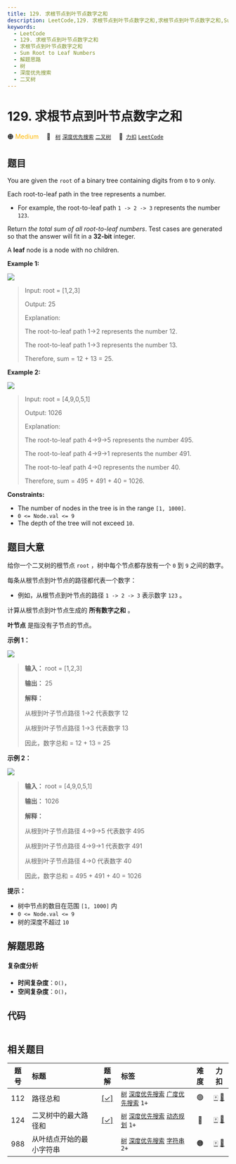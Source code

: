 ```yaml
---
title: 129. 求根节点到叶节点数字之和
description: LeetCode,129. 求根节点到叶节点数字之和,求根节点到叶节点数字之和,Sum Root to Leaf Numbers,解题思路,树,深度优先搜索,二叉树
keywords:
  - LeetCode
  - 129. 求根节点到叶节点数字之和
  - 求根节点到叶节点数字之和
  - Sum Root to Leaf Numbers
  - 解题思路
  - 树
  - 深度优先搜索
  - 二叉树
---
```


# 129. 求根节点到叶节点数字之和

🟠 <font color=#ffb800>Medium</font>&emsp; 🔖&ensp; [`树`](/tag/tree.md) [`深度优先搜索`](/tag/depth-first-search.md) [`二叉树`](/tag/binary-tree.md)&emsp; 🔗&ensp;[`力扣`](https://leetcode.cn/problems/sum-root-to-leaf-numbers) [`LeetCode`](https://leetcode.com/problems/sum-root-to-leaf-numbers)

## 题目

You are given the `root` of a binary tree containing digits from `0` to `9`
only.

Each root-to-leaf path in the tree represents a number.

  * For example, the root-to-leaf path `1 -> 2 -> 3` represents the number `123`.

Return _the total sum of all root-to-leaf numbers_. Test cases are generated
so that the answer will fit in a **32-bit** integer.

A **leaf** node is a node with no children.



**Example 1:**

![](https://assets.leetcode.com/uploads/2021/02/19/num1tree.jpg)

> Input: root = [1,2,3]
> 
> Output: 25
> 
> Explanation:
> 
> The root-to-leaf path 1->2 represents the number 12.
> 
> The root-to-leaf path 1->3 represents the number 13.
> 
> Therefore, sum = 12 + 13 = 25.

**Example 2:**

![](https://assets.leetcode.com/uploads/2021/02/19/num2tree.jpg)

> Input: root = [4,9,0,5,1]
> 
> Output: 1026
> 
> Explanation:
> 
> The root-to-leaf path 4->9->5 represents the number 495.
> 
> The root-to-leaf path 4->9->1 represents the number 491.
> 
> The root-to-leaf path 4->0 represents the number 40.
> 
> Therefore, sum = 495 + 491 + 40 = 1026.

**Constraints:**

  * The number of nodes in the tree is in the range `[1, 1000]`.
  * `0 <= Node.val <= 9`
  * The depth of the tree will not exceed `10`.


## 题目大意

给你一个二叉树的根节点 `root` ，树中每个节点都存放有一个 `0` 到 `9` 之间的数字。

每条从根节点到叶节点的路径都代表一个数字：

  * 例如，从根节点到叶节点的路径 `1 -> 2 -> 3` 表示数字 `123` 。

计算从根节点到叶节点生成的 **所有数字之和** 。

**叶节点** 是指没有子节点的节点。

**示例 1：**

![](https://assets.leetcode.com/uploads/2021/02/19/num1tree.jpg)

> 
> 
> 
> 
> 
> **输入：** root = [1,2,3]
> 
> **输出：** 25
> 
> **解释：**
> 
> 从根到叶子节点路径 1->2 代表数字 12
> 
> 从根到叶子节点路径 1->3 代表数字 13
> 
> 因此，数字总和 = 12 + 13 = 25

**示例 2：**

![](https://assets.leetcode.com/uploads/2021/02/19/num2tree.jpg)

> 
> 
> 
> 
> 
> **输入：** root = [4,9,0,5,1]
> 
> **输出：** 1026
> 
> **解释：**
> 
> 从根到叶子节点路径 4->9->5 代表数字 495
> 
> 从根到叶子节点路径 4->9->1 代表数字 491
> 
> 从根到叶子节点路径 4->0 代表数字 40
> 
> 因此，数字总和 = 495 + 491 + 40 = 1026
> 
> 

**提示：**

  * 树中节点的数目在范围 `[1, 1000]` 内
  * `0 <= Node.val <= 9`
  * 树的深度不超过 `10`


## 解题思路

#### 复杂度分析

- **时间复杂度**：`O()`，
- **空间复杂度**：`O()`，

## 代码

```javascript

```

## 相关题目

<!-- prettier-ignore -->
| 题号 | 标题 | 题解 | 标签 | 难度 | 力扣 |
| :------: | :------ | :------: | :------ | :------: | :------: |
| 112 | 路径总和 | [[✓]](/problem/0112.md) |  [`树`](/tag/tree.md) [`深度优先搜索`](/tag/depth-first-search.md) [`广度优先搜索`](/tag/breadth-first-search.md) `1+` | 🟢 | [🀄️](https://leetcode.cn/problems/path-sum) [🔗](https://leetcode.com/problems/path-sum) |
| 124 | 二叉树中的最大路径和 | [[✓]](/problem/0124.md) |  [`树`](/tag/tree.md) [`深度优先搜索`](/tag/depth-first-search.md) [`动态规划`](/tag/dynamic-programming.md) `1+` | 🔴 | [🀄️](https://leetcode.cn/problems/binary-tree-maximum-path-sum) [🔗](https://leetcode.com/problems/binary-tree-maximum-path-sum) |
| 988 | 从叶结点开始的最小字符串 |  |  [`树`](/tag/tree.md) [`深度优先搜索`](/tag/depth-first-search.md) [`字符串`](/tag/string.md) `2+` | 🟠 | [🀄️](https://leetcode.cn/problems/smallest-string-starting-from-leaf) [🔗](https://leetcode.com/problems/smallest-string-starting-from-leaf) |